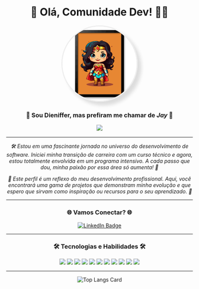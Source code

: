 <h1 align="center">👋 Olá, Comunidade Dev! 👩‍💻</h1>

<p align="center">
  <img style="border-radius:50%; border:3px solid #EEE;box-shadow:10px 10px 10px #DDD;" src="images/image.png" alt="Dieniffer" width="200"/>
</p>

<h3 align="center">🌟 Sou Dieniffer, mas prefiram me chamar de <em>Jay</em> 🌟</h3>

<p align="center">
  <img src="https://img.shields.io/badge/Back--End%20Developer-100000?style=for-the-badge&logo=ko-fi&logoColor=white">
</p>

---

<p align="center">
  <em>🛠 Estou em uma fascinante jornada no universo do desenvolvimento de software. Iniciei minha transição de carreira com um curso técnico e agora, estou totalmente envolvida em um programa intensivo. A cada passo que dou, minha paixão por essa área só aumenta! 🚀</em>
</p>

<p align="center">
  <em>🌱 Este perfil é um reflexo do meu desenvolvimento profissional. Aqui, você encontrará uma gama de projetos que demonstram minha evolução e que espero que sirvam como inspiração ou recursos para o seu aprendizado. 🌱</em>
</p>

---

<h3 align="center">🌐 Vamos Conectar? 🌐</h3>

<p align="center">
  <a href="https://www.linkedin.com/in/dieniffer-lsilva/">
    <img src="https://img.shields.io/badge/LinkedIn-0077B5?style=for-the-badge&logo=linkedin&logoColor=white" alt="LinkedIn Badge">
  </a>
</p>

---

<h3 align="center">🛠 Tecnologias e Habilidades 🛠</h3>

<p align="center">
  <img src="https://img.shields.io/badge/JavaScript-323330?style=for-the-badge&logo=javascript&logoColor=F7DF1E"/>
  <img src="https://img.shields.io/badge/Node.js-339933?style=for-the-badge&logo=nodedotjs&logoColor=white"/>
  <img src="https://img.shields.io/badge/TypeScript-007ACC?style=for-the-badge&logo=typescript&logoColor=white"/>
  <img src="https://img.shields.io/badge/PostgreSQL-316192?style=for-the-badge&logo=postgresql&logoColor=white"/>
  <img src="https://img.shields.io/badge/MySQL-005C84?style=for-the-badge&logo=mysql&logoColor=white"/>
  <img src="https://img.shields.io/badge/MongoDB-47A248?style=for-the-badge&logo=mongodb&logoColor=white"/>
  <img src="https://img.shields.io/badge/Go-00ADD8?style=for-the-badge&logo=go&logoColor=white"/>
  <img src="https://img.shields.io/badge/Docker-2496ED?style=for-the-badge&logo=docker&logoColor=white"/>
  <img src="https://img.shields.io/badge/Bun-F37626?style=for-the-badge&logo=bun&logoColor=white"/>
  <img src="https://img.shields.io/badge/Bootstrap5-7952B3?style=for-the-badge&logo=bootstrap&logoColor=white"/>
  <img src="https://img.shields.io/badge/Angular-DD0031?style=for-the-badge&logo=angular&logoColor=white"/>
</p>

---

<p align="center">
  <img src="https://github-readme-stats.vercel.app/api/top-langs/?username=dienifferS" alt="Top Langs Card"/>
</p>
